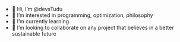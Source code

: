 - 👋 Hi, I’m @devsTudu
- 👀 I’m interested in programming, optimization, philosophy
- 🌱 I’m currently learning 
- 💞️ I’m looking to collaborate on any project that believes in a better sustainable future


<!---
devsTudu/devsTudu is a ✨ special ✨ repository because its `README.md` (this file) appears on your GitHub profile.
You can click the Preview link to take a look at your changes.
--->
